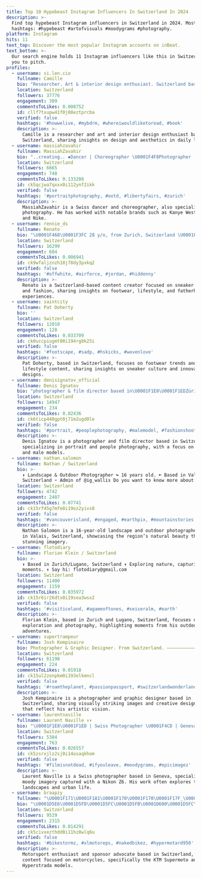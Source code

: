 ```yaml
---
title: Top 10 Hypebeast Instagram Influencers In Switzerland In 2024
description: >-
  Find top hypebeast Instagram influencers in Switzerland in 2024. Most popular
  hashtags: #hypebeast #artofvisuals #moodygrams #photography.
platform: Instagram
hits: 11
text_top: Discover the most popular Instagram accounts on inBeat.
text_bottom: >-
  Our search engine holds 11 Instagram influencers like this in Switzerland for
  you to pitch.
profiles:
  - username: si.len.cio
    fullname: Camille
    bio: "Researcher. Art & interior design enthusiast. Switzerland based \U0001F3D4 ✉️ hey.si.len.cio@gmail.com"
    location: Switzerland
    followers: 37776
    engagement: 309
    commentsToLikes: 0.008752
    id: cllf7txupw41f0j08eztprcba
    verified: false
    hashtags: '#howwelive, #mybdrm, #whereiwouldliketoread, #book'
    description: >-
      Camille is a researcher and art and interior design enthusiast based in
      Switzerland, sharing insights on design and aesthetics in daily living.
  - username: massiahzavahir
    fullname: MassiahZavahir
    bio: "..creating.. ▪️Dancer | Choreographer \U0001F4F8Photographer - DM for bookings ▪️Credits: Kanye West - Honor Up, MCM, Puma, BRAUN, Swatch, UO, Nike \U0001F4CDBasel \U0001F1E8\U0001F1ED"
    location: Switzerland
    followers: 6665
    engagement: 748
    commentsToLikes: 0.133208
    id: ck5qcjwa7qxxx0i112ynf2ikk
    verified: false
    hashtags: '#portraitphotography, #ootd, #libertyfairs, #zurich'
    description: >-
      MassiahZavahir is a Swiss dancer and choreographer, also specializing in
      photography. He has worked with notable brands such as Kanye West, Puma,
      and Nike.
  - username: rennie_ds
    fullname: Renato
    bio: "\U0001F468\U0001F3FC 28 y/o, from Zurich, Switzerland \U0001F1E8\U0001F1ED \U0001F463 Size US 7.5/8/8.5 \U0001F48D @hitgirl90 \U0001F476\U0001F3FC Father"
    location: Switzerland
    followers: 16299
    engagement: 604
    commentsToLikes: 0.006941
    id: ck9wfaljznzh10j78dy3pxkq2
    verified: false
    hashtags: '#offwhite, #airforce, #jordan, #hiddenny'
    description: >-
      Renato is a Switzerland-based content creator focused on sneaker culture
      and fashion, sharing insights on footwear, lifestyle, and fatherhood
      experiences.
  - username: saintcity
    fullname: Pat Doherty
    bio: ''
    location: Switzerland
    followers: 12010
    engagement: 128
    commentsToLikes: 0.033709
    id: ck0uccpiugmt00i194rg8k25i
    verified: false
    hashtags: '#footscape, #sadp, #hskicks, #wovenlove'
    description: >-
      Pat Doherty, based in Switzerland, focuses on footwear trends and
      lifestyle content, sharing insights on sneaker culture and innovative
      designs.
  - username: denisignatov_official
    fullname: Denis Ignatov
    bio: "photographer & film director based in\U0001F1E8\U0001F1EDZürich \U0001F1E9\U0001F1EA Düsseldorf \U0001F1F7\U0001F1FA from St.Petersburg owner of STUDIO x IGNATOV @studioignatov"
    location: Switzerland
    followers: 14947
    engagement: 234
    commentsToLikes: 0.02436
    id: ck6ticp440gpt0j71m2ugd0le
    verified: false
    hashtags: '#portrait, #peoplephotography, #malemodel, #fashionshoot'
    description: >-
      Denis Ignatov is a photographer and film director based in Switzerland,
      specializing in portrait and people photography, with a focus on fashion
      and male models.
  - username: nathan.salomon
    fullname: Nathan / Switzerland
    bio: >-
      ↟ Landscape & Outdoor Photographer ↬ 16 years old. ➼ Based in Valais,
      Switzerland ➛ Admin of @ig_wallis Do you want to know more about me ? ⤵️
    location: Switzerland
    followers: 4742
    engagement: 2407
    commentsToLikes: 0.07741
    id: ck15rf45g7mfe0i19oz2yivs8
    verified: false
    hashtags: '#vancouverisland, #engaged, #earthpix, #mountainstories'
    description: >-
      Nathan Salomon is a 16-year-old landscape and outdoor photographer based
      in Valais, Switzerland, showcasing the region’s natural beauty through his
      stunning imagery.
  - username: flotodiary
    fullname: Florian Klein / Switzerland
    bio: >-
      ↟ Based in Zurich/Lugano, Switzerland ↟ Exploring nature, capturing
      moments. ↟ Say hi: flotodiary@gmail.com
    location: Switzerland
    followers: 11400
    engagement: 1159
    commentsToLikes: 0.035972
    id: ck15r6ir26dtx0i19sea3wsx2
    verified: false
    hashtags: '#visiticeland, #agameoftones, #seiseralm, #earth'
    description: >-
      Florian Klein, based in Zurich and Lugano, Switzerland, focuses on nature
      exploration and photography, highlighting moments from his outdoor
      adventures.
  - username: supertrampeur
    fullname: Josh Kempinaire
    bio: Photographer & Graphic Designer. From Switzerland. —————————————
    location: Switzerland
    followers: 61198
    engagement: 224
    commentsToLikes: 0.01918
    id: ck15ul2zonpkm0i193elkmncl
    verified: false
    hashtags: '#roamtheplanet, #passionpassport, #switzerlandwonderland, #visitmaldives'
    description: >-
      Josh Kempinaire is a photographer and graphic designer based in
      Switzerland, sharing visually striking images and creative design work
      that reflect his artistic vision.
  - username: laurentnaville
    fullname: Laurent Naville ↟↟
    bio: "\U0001F1E8\U0001F1ED | Swiss Photographer \U0001F4CD | Geneva \U0001F4F7 | Nikon Z6"
    location: Switzerland
    followers: 5384
    engagement: 763
    commentsToLikes: 0.026557
    id: ck5zsrxjlz2sj0i14osaqkhom
    verified: false
    hashtags: '#filmisnotdead, #ifyouleave, #moodygrams, #epicimagez'
    description: >-
      Laurent Naville is a Swiss photographer based in Geneva, specializing in
      moody imagery captured with a Nikon Z6. His work often explores themes of
      landscapes and urban life.
  - username: braapzy_
    fullname: "\U0001F171\U0001F181\U0001F170\U0001F170\U0001F17F_\U0001F171\U0001F181\U0001F170\U0001F170\U0001F17F\U0001F189_#13\U0001F1E8\U0001F1ED"
    bio: "\U0001D5E6\U0001D5FD\U0001D5FC\U0001D5FB\U0001D600\U0001D5FC\U0001D5FF \U0001D5F9\U0001D5F6\U0001D600\U0001D601 \U0001D5FC\U0001D5FB \U0001D5FA\U0001D606 \U0001D5E3\U0001D5FC\U0001D600\U0001D601/\U0001D5DF\U0001D5F6\U0001D5FB\U0001D5F8\U0001D601\U0001D5FF\U0001D5F2\U0001D5F2 \U0001F91D \U0001D571\U0001D594\U0001D591\U0001D591\U0001D594\U0001D59C \U0001D592\U0001D58A, \U0001D597\U0001D594\U0001D586\U0001D589 \U0001D599\U0001D594 10\U0001D590\U0001F3AF \U0001F3CDℍ\U0001D56A\U0001D561\U0001D556\U0001D563\U0001D55E\U0001D560\U0001D565\U0001D552\U0001D563\U0001D555 \U0001D7E1\U0001D7DD\U0001D7D8\U0001D564\U0001D561 \U0001F608 \U0001F698 @braapz_car \U0001D54D\U0001D54E \U0001D565\U0001D55A\U0001D558\U0001D566\U0001D552\U0001D55F ℝ \U0001D544\U0001D55C\U0001D7DA \U0001F4B8 Ktm Smc-R 2013"
    location: Switzerland
    followers: 9529
    engagement: 2315
    commentsToLikes: 0.014291
    id: ck5civxezthdd0i11hz8wlq6u
    verified: false
    hashtags: '#bikestormz, #xlmotoreps, #nakedbikez, #hypermotard950'
    description: >-
      Motorsport enthusiast and sponsor advocate based in Switzerland, sharing
      content focused on motorcycles, specifically the KTM Supermoto and
      Hyperstrada models.
---
```


